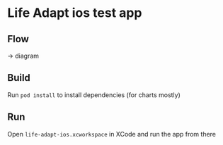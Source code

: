 # Life Adapt ios test app

## Flow

-> diagram

## Build

Run `pod install` to install dependencies (for charts mostly)

## Run

Open `life-adapt-ios.xcworkspace` in XCode and run the app from there
